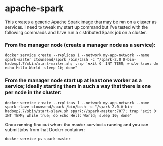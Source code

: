 # apache-spark

This creates a generic Apache Spark image that may be run on a cluster as services.  I need to tweak my start up command but I've tested with the following commands and have run a distributed Spark job on a cluster.

### From the manager node (create a manager node as a service):
```{bash}
docker service create --replicas 1 --network my-app-network --name spark-master ctownsend/spark /bin/bash -c "/spark-2.0.0-bin-hadoop2.7/sbin/start-master.sh; trap 'exit 0' INT TERM; while true; do echo Hello World; sleep 10; done"
```

### From the manager node start up at least one worker as a service; ideally starting them in such a way that there is one per node in the cluster:
```{bash}
docker service create --replicas 1 --network my-app-network --name spark-slave ctownsend/spark /bin/bash -c "/spark-2.0.0-bin-hadoop2.7/sbin/start-slave.sh spark://spark-master:7077; trap 'exit 0' INT TERM; while true; do echo Hello World; sleep 10; done"
```

Once running find out where the master service is running and you can submit jobs from that Docker container:
```{bash}
docker service ps spark-master
```

